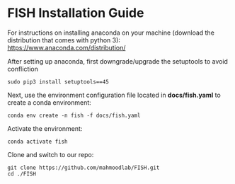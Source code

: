 FISH Installation Guide 
===========
For instructions on installing anaconda on your machine (download the distribution that comes with python 3):
https://www.anaconda.com/distribution/

After setting up anaconda, first downgrade/upgrade the setuptools to avoid confliction
```shell
sudo pip3 install setuptools==45
```

Next, use the environment configuration file located in **docs/fish.yaml** to create a conda environment:
```shell
conda env create -n fish -f docs/fish.yaml
```

Activate the environment:
```shell
conda activate fish
```

Clone and switch to our repo:
```shell
git clone https://github.com/mahmoodlab/FISH.git
cd ./FISH
```
